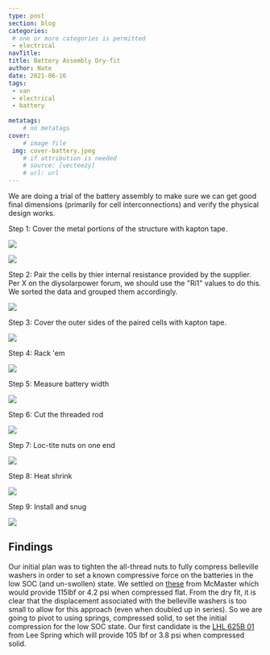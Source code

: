 ```yaml
---
type: post
section: blog
categories: 
 # one or more categories is permitted
 - electrical
navTitle: 
title: Battery Assembly Dry-fit
author: Nate
date: 2021-06-16
tags:
 - van
 - electrical
 - battery
 
metatags:
	# no metatags
cover: 
	# image file
 img: cover-battery.jpeg
	# if attribution is needed
	# source: [vecteezy]
	# url: url
---
```


We are doing a trial of the battery assembly to make sure we can get good final dimensions (primarily for cell interconnections) and verify the physical design works.

Step 1:  Cover the metal portions of the structure with kapton tape.

![](kapton-sides.jpeg)

![](kapton-bottom.jpeg)

Step 2:  Pair the cells by thier internal resistance provided by the supplier.  Per X on the diysolarpower forum, we should use the "Ri1" values to do this.  We sorted the data and grouped them accordingly.

![](paired-cells.jpeg)

Step 3: Cover the outer sides of the paired cells with kapton tape.

![](kapton-cells.jpeg)

Step 4: Rack 'em

![](full-battery.jpeg)

Step 5: Measure battery width

![](measure.jpg)

Step 6: Cut the threaded rod

![](cutrod.jpg)

Step 7: Loc-tite nuts on one end

![](loctite.jpg)

Step 8: Heat shrink

![](heatshrink.jpg)

Step 9: Install and snug

![](install.jpg)


## Findings
Our initial plan was to tighten the all-thread nuts to fully compress belleville washers in order to set a known compressive force on the batteries in the low SOC (and un-swollen) state.  We settled on [these](https://www.mcmaster.com/9712K62/) from McMaster which would provide 115lbf or 4.2 psi when compressed flat.  From the dry fit, it is clear that the displacement associated with the belleville washers is too small to allow for this approach (even when doubled up in series).  So we are going to pivot to using springs, compressed solid, to set the initial compression for the low SOC state.  Our first candidate is the [LHL 625B 01](https://www.leespring.com/compression-springs-hefty?search=LHL625B01) from Lee Spring which will provide 105 lbf or 3.8 psi when compressed solid.